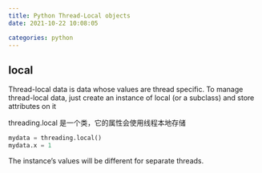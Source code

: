 ```yaml
---
title: Python Thread-Local objects
date: 2021-10-22 10:08:05

categories: python
---
```


## local

Thread-local data is data whose values are thread specific. To manage thread-local data, just create an instance of local (or a subclass) and store attributes on it

threading.local 是一个类，它的属性会使用线程本地存储

```python
mydata = threading.local()
mydata.x = 1
```

The instance’s values will be different for separate threads.
